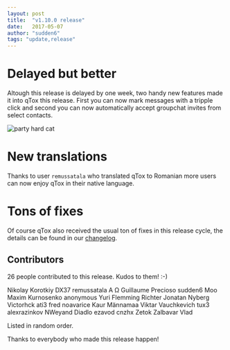 ```yaml
---
layout: post
title:  "v1.10.0 release"
date:   2017-05-07
author: "sudden6"
tags: "update,release"
---
```


# Delayed but better

Altough this release is delayed by one week, two handy new features made it
into qTox this release. First you can now mark messages with a tripple click
and second you can now automatically accept groupchat invites from select
contacts.

![party hard cat](http://i.imgur.com/lJz5WVm.jpg)

# New translations

Thanks to user `remussatala` who translated qTox to Romanian more users can now
enjoy qTox in their native language.

# Tons of fixes

Of course qTox also received the usual ton of fixes in this release cycle, the
details can be found in our [changelog].

## Contributors

26 people contributed to this release. Kudos to them! :-)

Nikolay Korotkiy
DX37
remussatala
Α Ω
Guillaume Precioso
sudden6
Moo
Maxim Kurnosenko
anonymous
Yuri
Flemming Richter
Jonatan Nyberg
Victorhck
ati3
fred
noavarice
Kaur Männamaa
Viktar Vauchkevich
tux3
alexrazinkov
NWeyand
Diadlo
ezavod
cnzhx
Zetok Zalbavar
Vlad

Listed in random order.

Thanks to everybody who made this release happen!

[changelog]: https://github.com/qTox/qTox/blob/v1.10.0/CHANGELOG.md#v1100-2017-05-07
